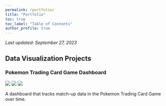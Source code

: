 ```yaml
---
permalink: /portfolio/
title: "Portfolio"
toc: true
toc_label: "Table of Contents"
author_profile: true
---
```


*Last updated: September 27, 2023*

## Data Visualization Projects

### Pokemon Trading Card Game Dashboard
[![](https://img.shields.io/badge/Blog-Read%20Article-blue?logo=blogger)](../blog/pkmn-tcg-dash/) [![](https://img.shields.io/badge/GitHub-View%20on%20GitHub-blue?logo=github)](https://github.com/andrew-dang/limitless_scrape) [![](https://img.shields.io/badge/Heroku-View%20on%20Heroku-blue?logo=heroku)](https://limitlesstcg-analysis.herokuapp.com/)

A dashboard that tracks match-up data in the Pokemon Trading Card Game over time. 